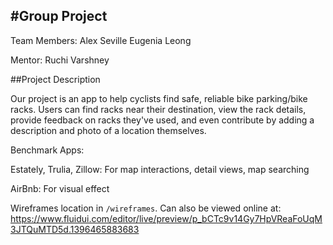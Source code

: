#Group Project
-------------

Team Members:
Alex Seville
Eugenia Leong

Mentor:
Ruchi Varshney



##Project Description

Our project is an app to help cyclists find safe, reliable bike parking/bike racks.  Users can find racks near their destination, view the rack details, provide feedback on racks they've used, and even contribute by adding a description and photo of a location themselves.



Benchmark Apps:

Estately, Trulia, Zillow: For map interactions, detail views, map searching

AirBnb: For visual effect


Wireframes location in `/wireframes`. Can also be viewed online at: https://www.fluidui.com/editor/live/preview/p_bCTc9v14Gy7HpVReaFoUqM3JTQuMTD5d.1396465883683